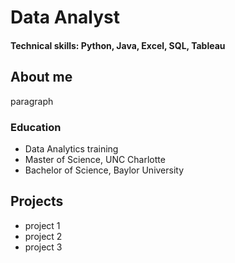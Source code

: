 # Data Analyst

#### Technical skills: Python, Java, Excel, SQL, Tableau

## About me
paragraph

### Education
- Data Analytics training
- Master of Science, UNC Charlotte
- Bachelor of Science, Baylor University

## Projects
- project 1
- project 2
- project 3
